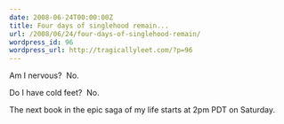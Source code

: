 ```yaml
---
date: 2008-06-24T00:00:00Z
title: Four days of singlehood remain...
url: /2008/06/24/four-days-of-singlehood-remain/
wordpress_id: 96
wordpress_url: http://tragicallyleet.com/?p=96
---
```


Am I nervous?  No.

Do I have cold feet?  No.

The next book in the epic saga of my life starts at 2pm PDT on Saturday.
